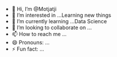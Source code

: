 - 👋 Hi, I’m @Motjatji
- 👀 I’m interested in ...Learning new things
- 🌱 I’m currently learning ...Data Science
- 💞️ I’m looking to collaborate on ...
- 📫 How to reach me ...
- 😄 Pronouns: ...
- ⚡ Fun fact: ...

<!---
Motjatji/Motjatji is a ✨ special ✨ repository because its `README.md` (this file) appears on your GitHub profile.
You can click the Preview link to take a look at your changes.
--->

